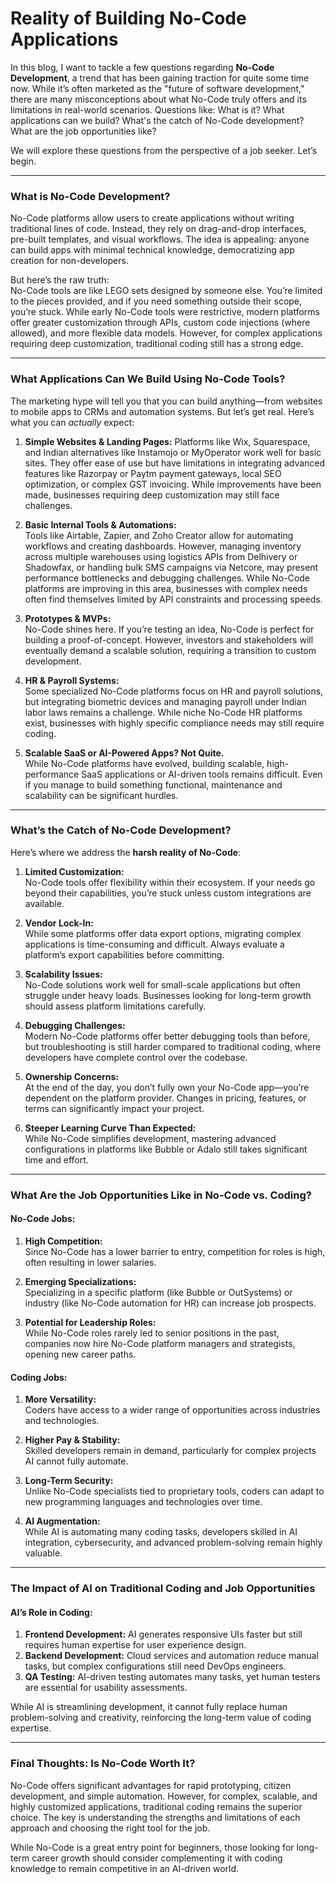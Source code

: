 # Reality of Building No-Code Applications

In this blog, I want to tackle a few questions regarding **No-Code Development**, a trend that has been gaining traction for quite some time now. While it’s often marketed as the "future of software development," there are many misconceptions about what No-Code truly offers and its limitations in real-world scenarios. Questions like: What is it? What applications can we build? What's the catch of No-Code development? What are the job opportunities like?

We will explore these questions from the perspective of a job seeker. Let’s begin.

---

### **What is No-Code Development?**
No-Code platforms allow users to create applications without writing traditional lines of code. Instead, they rely on drag-and-drop interfaces, pre-built templates, and visual workflows. The idea is appealing: anyone can build apps with minimal technical knowledge, democratizing app creation for non-developers.

But here’s the raw truth:  
No-Code tools are like LEGO sets designed by someone else. You’re limited to the pieces provided, and if you need something outside their scope, you’re stuck. While early No-Code tools were restrictive, modern platforms offer greater customization through APIs, custom code injections (where allowed), and more flexible data models. However, for complex applications requiring deep customization, traditional coding still has a strong edge.

---

### **What Applications Can We Build Using No-Code Tools?**
The marketing hype will tell you that you can build anything—from websites to mobile apps to CRMs and automation systems. But let’s get real. Here’s what you can *actually* expect:

1. **Simple Websites & Landing Pages:**
   Platforms like Wix, Squarespace, and Indian alternatives like Instamojo or MyOperator work well for basic sites. They offer ease of use but have limitations in integrating advanced features like Razorpay or Paytm payment gateways, local SEO optimization, or complex GST invoicing. While improvements have been made, businesses requiring deep customization may still face challenges.

2. **Basic Internal Tools & Automations:**  
   Tools like Airtable, Zapier, and Zoho Creator allow for automating workflows and creating dashboards. However, managing inventory across multiple warehouses using logistics APIs from Delhivery or Shadowfax, or handling bulk SMS campaigns via Netcore, may present performance bottlenecks and debugging challenges. While No-Code platforms are improving in this area, businesses with complex needs often find themselves limited by API constraints and processing speeds.

3. **Prototypes & MVPs:**  
   No-Code shines here. If you’re testing an idea, No-Code is perfect for building a proof-of-concept. However, investors and stakeholders will eventually demand a scalable solution, requiring a transition to custom development.

4. **HR & Payroll Systems:**  
   Some specialized No-Code platforms focus on HR and payroll solutions, but integrating biometric devices and managing payroll under Indian labor laws remains a challenge. While niche No-Code HR platforms exist, businesses with highly specific compliance needs may still require coding.

5. **Scalable SaaS or AI-Powered Apps? Not Quite.**  
   While No-Code platforms have evolved, building scalable, high-performance SaaS applications or AI-driven tools remains difficult. Even if you manage to build something functional, maintenance and scalability can be significant hurdles.

---

### **What’s the Catch of No-Code Development?**
Here’s where we address the **harsh reality of No-Code**:

1. **Limited Customization:**  
   No-Code tools offer flexibility within their ecosystem. If your needs go beyond their capabilities, you’re stuck unless custom integrations are available.

2. **Vendor Lock-In:**  
   While some platforms offer data export options, migrating complex applications is time-consuming and difficult. Always evaluate a platform’s export capabilities before committing.

3. **Scalability Issues:**  
   No-Code solutions work well for small-scale applications but often struggle under heavy loads. Businesses looking for long-term growth should assess platform limitations carefully.

4. **Debugging Challenges:**  
   Modern No-Code platforms offer better debugging tools than before, but troubleshooting is still harder compared to traditional coding, where developers have complete control over the codebase.

5. **Ownership Concerns:**  
   At the end of the day, you don’t fully own your No-Code app—you’re dependent on the platform provider. Changes in pricing, features, or terms can significantly impact your project.

6. **Steeper Learning Curve Than Expected:**  
   While No-Code simplifies development, mastering advanced configurations in platforms like Bubble or Adalo still takes significant time and effort.

---

### **What Are the Job Opportunities Like in No-Code vs. Coding?**

#### **No-Code Jobs:**
1. **High Competition:**  
   Since No-Code has a lower barrier to entry, competition for roles is high, often resulting in lower salaries.

2. **Emerging Specializations:**  
   Specializing in a specific platform (like Bubble or OutSystems) or industry (like No-Code automation for HR) can increase job prospects.

3. **Potential for Leadership Roles:**  
   While No-Code roles rarely led to senior positions in the past, companies now hire No-Code platform managers and strategists, opening new career paths.

#### **Coding Jobs:**
1. **More Versatility:**  
   Coders have access to a wider range of opportunities across industries and technologies.

2. **Higher Pay & Stability:**  
   Skilled developers remain in demand, particularly for complex projects AI cannot fully automate.

3. **Long-Term Security:**  
   Unlike No-Code specialists tied to proprietary tools, coders can adapt to new programming languages and technologies over time.

4. **AI Augmentation:**  
   While AI is automating many coding tasks, developers skilled in AI integration, cybersecurity, and advanced problem-solving remain highly valuable.

---

### **The Impact of AI on Traditional Coding and Job Opportunities**

#### **AI’s Role in Coding:**
1. **Frontend Development:** AI generates responsive UIs faster but still requires human expertise for user experience design.
2. **Backend Development:** Cloud services and automation reduce manual tasks, but complex configurations still need DevOps engineers.
3. **QA Testing:** AI-driven testing automates many tasks, yet human testers are essential for usability assessments.

While AI is streamlining development, it cannot fully replace human problem-solving and creativity, reinforcing the long-term value of coding expertise.

---

### **Final Thoughts: Is No-Code Worth It?**
No-Code offers significant advantages for rapid prototyping, citizen development, and simple automation. However, for complex, scalable, and highly customized applications, traditional coding remains the superior choice. The key is understanding the strengths and limitations of each approach and choosing the right tool for the job.

While No-Code is a great entry point for beginners, those looking for long-term career growth should consider complementing it with coding knowledge to remain competitive in an AI-driven world.

